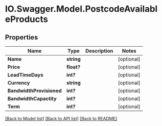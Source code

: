 # IO.Swagger.Model.PostcodeAvailableProducts
## Properties

Name | Type | Description | Notes
------------ | ------------- | ------------- | -------------
**Name** | **string** |  | [optional] 
**Price** | **float?** |  | [optional] 
**LeadTimeDays** | **int?** |  | [optional] 
**Currency** | **string** |  | [optional] 
**BandwidthProvisioned** | **int?** |  | [optional] 
**BandwidthCapactity** | **int?** |  | [optional] 
**Term** | **int?** |  | [optional] 

[[Back to Model list]](../README.md#documentation-for-models) [[Back to API list]](../README.md#documentation-for-api-endpoints) [[Back to README]](../README.md)

